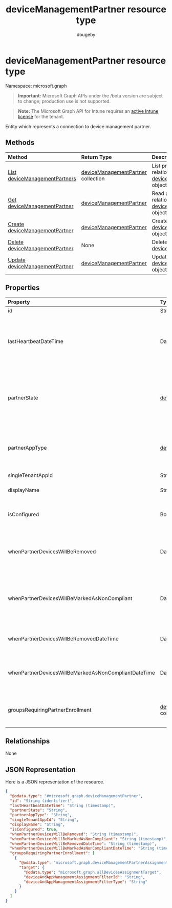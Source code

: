 ﻿---
title: "deviceManagementPartner resource type"
description: "Entity which represents a connection to device management partner."
author: "dougeby"
localization_priority: Normal
ms.prod: "intune"
doc_type: resourcePageType
---

# deviceManagementPartner resource type

Namespace: microsoft.graph

> **Important:** Microsoft Graph APIs under the /beta version are subject to change; production use is not supported.

> **Note:** The Microsoft Graph API for Intune requires an [active Intune license](https://go.microsoft.com/fwlink/?linkid=839381) for the tenant.

Entity which represents a connection to device management partner.

## Methods

| Method                                                                                       | Return Type                                                                                     | Description                                                                                                                            |
| :------------------------------------------------------------------------------------------- | :---------------------------------------------------------------------------------------------- | :------------------------------------------------------------------------------------------------------------------------------------- |
| [List deviceManagementPartners](../api/intune-onboarding-devicemanagementpartner-list.md)    | [deviceManagementPartner](../resources/intune-onboarding-devicemanagementpartner.md) collection | List properties and relationships of the [deviceManagementPartner](../resources/intune-onboarding-devicemanagementpartner.md) objects. |
| [Get deviceManagementPartner](../api/intune-onboarding-devicemanagementpartner-get.md)       | [deviceManagementPartner](../resources/intune-onboarding-devicemanagementpartner.md)            | Read properties and relationships of the [deviceManagementPartner](../resources/intune-onboarding-devicemanagementpartner.md) object.  |
| [Create deviceManagementPartner](../api/intune-onboarding-devicemanagementpartner-create.md) | [deviceManagementPartner](../resources/intune-onboarding-devicemanagementpartner.md)            | Create a new [deviceManagementPartner](../resources/intune-onboarding-devicemanagementpartner.md) object.                              |
| [Delete deviceManagementPartner](../api/intune-onboarding-devicemanagementpartner-delete.md) | None                                                                                            | Deletes a [deviceManagementPartner](../resources/intune-onboarding-devicemanagementpartner.md).                                        |
| [Update deviceManagementPartner](../api/intune-onboarding-devicemanagementpartner-update.md) | [deviceManagementPartner](../resources/intune-onboarding-devicemanagementpartner.md)            | Update the properties of a [deviceManagementPartner](../resources/intune-onboarding-devicemanagementpartner.md) object.                |

## Properties

| Property                                             | Type                                                                                                                | Description                                                                                                                       |
| :--------------------------------------------------- | :------------------------------------------------------------------------------------------------------------------ | :-------------------------------------------------------------------------------------------------------------------------------- |
| id                                                   | String                                                                                                              | Id of the entity                                                                                                                  |
| lastHeartbeatDateTime                                | DateTimeOffset                                                                                                      | Timestamp of last heartbeat after admin enabled option Connect to Device management Partner                                       |
| partnerState                                         | [deviceManagementPartnerTenantState](../resources/intune-onboarding-devicemanagementpartnertenantstate.md)          | Partner state of this tenant. Possible values are: `unknown`, `unavailable`, `enabled`, `terminated`, `rejected`, `unresponsive`. |
| partnerAppType                                       | [deviceManagementPartnerAppType](../resources/intune-onboarding-devicemanagementpartnerapptype.md)                  | Partner App type. Possible values are: `unknown`, `singleTenantApp`, `multiTenantApp`.                                            |
| singleTenantAppId                                    | String                                                                                                              | Partner Single tenant App id                                                                                                      |
| displayName                                          | String                                                                                                              | Partner display name                                                                                                              |
| isConfigured                                         | Boolean                                                                                                             | Whether device management partner is configured or not                                                                            |
| whenPartnerDevicesWillBeRemoved                      | DateTimeOffset                                                                                                      | DateTime in UTC when PartnerDevices will be removed. This will become obselete soon.                                              |
| whenPartnerDevicesWillBeMarkedAsNonCompliant         | DateTimeOffset                                                                                                      | DateTime in UTC when PartnerDevices will be marked as NonCompliant. This will become obselete soon.                               |
| whenPartnerDevicesWillBeRemovedDateTime              | DateTimeOffset                                                                                                      | DateTime in UTC when PartnerDevices will be removed                                                                               |
| whenPartnerDevicesWillBeMarkedAsNonCompliantDateTime | DateTimeOffset                                                                                                      | DateTime in UTC when PartnerDevices will be marked as NonCompliant                                                                |
| groupsRequiringPartnerEnrollment                     | [deviceManagementPartnerAssignment](../resources/intune-onboarding-devicemanagementpartnerassignment.md) collection | User groups that specifies whether enrollment is through partner.                                                                 |

## Relationships

None

## JSON Representation

Here is a JSON representation of the resource.

<!-- {
  "blockType": "resource",
  "keyProperty": "id",
  "@odata.type": "microsoft.graph.deviceManagementPartner"
}
-->

```json
{
  "@odata.type": "#microsoft.graph.deviceManagementPartner",
  "id": "String (identifier)",
  "lastHeartbeatDateTime": "String (timestamp)",
  "partnerState": "String",
  "partnerAppType": "String",
  "singleTenantAppId": "String",
  "displayName": "String",
  "isConfigured": true,
  "whenPartnerDevicesWillBeRemoved": "String (timestamp)",
  "whenPartnerDevicesWillBeMarkedAsNonCompliant": "String (timestamp)",
  "whenPartnerDevicesWillBeRemovedDateTime": "String (timestamp)",
  "whenPartnerDevicesWillBeMarkedAsNonCompliantDateTime": "String (timestamp)",
  "groupsRequiringPartnerEnrollment": [
    {
      "@odata.type": "microsoft.graph.deviceManagementPartnerAssignment",
      "target": {
        "@odata.type": "microsoft.graph.allDevicesAssignmentTarget",
        "deviceAndAppManagementAssignmentFilterId": "String",
        "deviceAndAppManagementAssignmentFilterType": "String"
      }
    }
  ]
}
```

